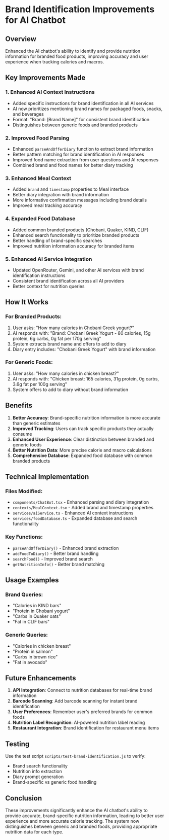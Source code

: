 # Brand Identification Improvements for AI Chatbot

## Overview
Enhanced the AI chatbot's ability to identify and provide nutrition information for branded food products, improving accuracy and user experience when tracking calories and macros.

## Key Improvements Made

### 1. Enhanced AI Context Instructions
- Added specific instructions for brand identification in all AI services
- AI now prioritizes mentioning brand names for packaged foods, snacks, and beverages
- Format: "Brand: [Brand Name]" for consistent brand identification
- Distinguishes between generic foods and branded products

### 2. Improved Food Parsing
- Enhanced `parseAndOfferDiary` function to extract brand information
- Better pattern matching for brand identification in AI responses
- Improved food name extraction from user questions and AI responses
- Combined brand and food names for better diary tracking

### 3. Enhanced Meal Context
- Added `brand` and `timestamp` properties to Meal interface
- Better diary integration with brand information
- More informative confirmation messages including brand details
- Improved meal tracking accuracy

### 4. Expanded Food Database
- Added common branded products (Chobani, Quaker, KIND, CLIF)
- Enhanced search functionality to prioritize branded products
- Better handling of brand-specific searches
- Improved nutrition information accuracy for branded items

### 5. Enhanced AI Service Integration
- Updated OpenRouter, Gemini, and other AI services with brand identification instructions
- Consistent brand identification across all AI providers
- Better context for nutrition queries

## How It Works

### For Branded Products:
1. User asks: "How many calories in Chobani Greek yogurt?"
2. AI responds with: "Brand: Chobani Greek Yogurt - 80 calories, 15g protein, 6g carbs, 0g fat per 170g serving"
3. System extracts brand name and offers to add to diary
4. Diary entry includes: "Chobani Greek Yogurt" with brand information

### For Generic Foods:
1. User asks: "How many calories in chicken breast?"
2. AI responds with: "Chicken breast: 165 calories, 31g protein, 0g carbs, 3.6g fat per 100g serving"
3. System offers to add to diary without brand information

## Benefits

1. **Better Accuracy**: Brand-specific nutrition information is more accurate than generic estimates
2. **Improved Tracking**: Users can track specific products they actually consume
3. **Enhanced User Experience**: Clear distinction between branded and generic foods
4. **Better Nutrition Data**: More precise calorie and macro calculations
5. **Comprehensive Database**: Expanded food database with common branded products

## Technical Implementation

### Files Modified:
- `components/ChatBot.tsx` - Enhanced parsing and diary integration
- `contexts/MealContext.tsx` - Added brand and timestamp properties
- `services/aiService.ts` - Enhanced AI context instructions
- `services/foodDatabase.ts` - Expanded database and search functionality

### Key Functions:
- `parseAndOfferDiary()` - Enhanced brand extraction
- `addFoodToDiary()` - Better brand handling
- `searchFood()` - Improved brand search
- `getNutritionInfo()` - Better brand matching

## Usage Examples

### Brand Queries:
- "Calories in KIND bars"
- "Protein in Chobani yogurt"
- "Carbs in Quaker oats"
- "Fat in CLIF bars"

### Generic Queries:
- "Calories in chicken breast"
- "Protein in salmon"
- "Carbs in brown rice"
- "Fat in avocado"

## Future Enhancements

1. **API Integration**: Connect to nutrition databases for real-time brand information
2. **Barcode Scanning**: Add barcode scanning for instant brand identification
3. **User Preferences**: Remember user's preferred brands for common foods
4. **Nutrition Label Recognition**: AI-powered nutrition label reading
5. **Restaurant Integration**: Brand identification for restaurant menu items

## Testing

Use the test script `scripts/test-brand-identification.js` to verify:
- Brand search functionality
- Nutrition info extraction
- Diary prompt generation
- Brand-specific vs generic food handling

## Conclusion

These improvements significantly enhance the AI chatbot's ability to provide accurate, brand-specific nutrition information, leading to better user experience and more accurate calorie tracking. The system now distinguishes between generic and branded foods, providing appropriate nutrition data for each type.
